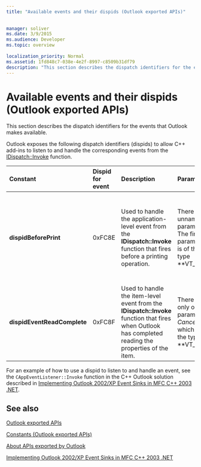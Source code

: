 ```yaml
---
title: "Available events and their dispids (Outlook exported APIs)"
 
 
manager: soliver
ms.date: 3/9/2015
ms.audience: Developer
ms.topic: overview
 
localization_priority: Normal
ms.assetid: 1fd848c7-038e-4e2f-8997-c8509b31df79
description: "This section describes the dispatch identifiers for the events that Outlook makes available."
---
```


# Available events and their dispids (Outlook exported APIs)

This section describes the dispatch identifiers for the events that Outlook makes available.
  
Outlook exposes the following dispatch identifiers (dispids) to allow C++ add-ins to listen to and handle the corresponding events from the [IDispatch::Invoke](http://msdn.microsoft.com/library/automat.idispatch_invoke%28Office.15%29.aspx) function. 
  
|**Constant**|**Dispid for event**|**Description**|**Parameters**|**Remarks**|
|:-----|:-----|:-----|:-----|:-----|
|**dispidBeforePrint** <br/> |0xFC8E  <br/> |Used to handle the application-level event from the **IDispatch::Invoke** function that fires before a printing operation.  <br/> | There are 2 unnamed parameters:  <br/>  The first parameter is of the type **VT_BOOL|VT_BREF**. Return **VARIANT_TRUE** in this parameter to cancel the event.  <br/>  The second parameter is not used and should be ignored.  <br/> |This dispid is available since Outlook 2010.  <br/> |
|**dispidEventReadComplete** <br/> |0xFC8F  <br/> |Used to handle the item-level event from the **IDispatch::Invoke** function that fires when Outlook has completed reading the properties of the item.  <br/> |There is only one parameter  _Cancel_ which is of the type **VT_BOOL|VT_BREF**. Return **VARIANT_TRUE** in this parameter to cancel the read operation.  <br/> |This dispid is available since Outlook 2010.  <br/> This event corresponds to the Exchange Client Extensions (ECE) event **IExchExtMessageEvents::OnReadComplete**, and also to the **ReadComplete** event that has been added to the object model since Outlook 2013.  <br/> |
   
For an example of how to use a dispid to listen to and handle an event, see the  `CAppEventListener::Invoke` function in the C++ Outlook solution described in [Implementing Outlook 2002/XP Event Sinks in MFC C++ 2003 .NET](http://www.codeproject.com/Articles/4230/Implementing-Outlook-2002-XP-Event-Sinks-in-MFC-C).
  
## See also



[Outlook exported APIs](outlook-exported-apis.md)
  
[Constants (Outlook exported APIs)](constants-outlook-exported-apis.md)
  
[About APIs exported by Outlook](about-apis-exported-by-outlook.md)


[Implementing Outlook 2002/XP Event Sinks in MFC C++ 2003 .NET](http://www.codeproject.com/Articles/4230/Implementing-Outlook-2002-XP-Event-Sinks-in-MFC-C)

